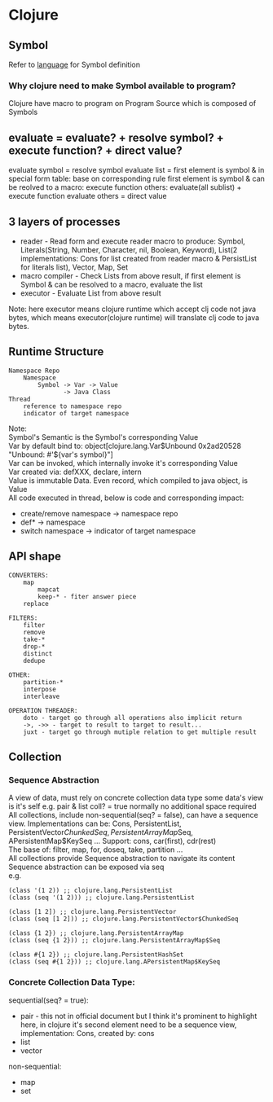 # Clojure

## Symbol
Refer to [language](language.md) for Symbol definition
        
### Why clojure need to make Symbol available to program?
Clojure have macro to program on Program Source which is composed of Symbols

## evaluate = evaluate? + resolve symbol? + execute function? + direct value?

evaluate symbol = resolve symbol
evaluate list =
  first element is symbol & in special form table: base on corresponding rule
  first element is symbol & can be reolved to a macro: execute function
  others: evaluate(all sublist) + execute function
evaluate others = direct value

## 3 layers of processes
* reader - Read form and execute reader macro to produce: Symbol, Literals(String, Number, Character, nil, Boolean, Keyword), List(2 implementations: Cons for list created from reader macro & PersistList for literals list), Vector, Map, Set
* macro compiler - Check Lists from above result, if first element is Symbol & can be resolved to a macro, evaluate the list
* executor - Evaluate List from above result

Note: here executor means clojure runtime which accept clj code not java bytes, which means executor(clojure runtime) will translate clj code to java bytes.

## Runtime Structure
    Namespace Repo
        Namespace
            Symbol -> Var -> Value
                   -> Java Class
    Thread
        reference to namespace repo
        indicator of target namespace

Note:  
Symbol's Semantic is the Symbol's corresponding Value  
Var by default bind to: object[clojure.lang.Var$Unbound 0x2ad20528 "Unbound: #'${var's symbol}"]  
Var can be invoked, which internally invoke it's corresponding Value  
Var created via: defXXX, declare, intern  
Value is immutable Data. Even record, which compiled to java object, is Value  
All code executed in thread, below is code and corresponding impact:

* create/remove namespace -> namespace repo
* def* -> namespace
* switch namespace -> indicator of target namespace

## API shape
    CONVERTERS:
        map
            mapcat
            keep-* - fiter answer piece
        replace

    FILTERS:
        filter
        remove
        take-*
        drop-*
        distinct
        dedupe

    OTHER:
        partition-*
        interpose
        interleave
        
    OPERATION THREADER:
        doto - target go through all operations also implicit return
        ->, ->> - target to result to target to result...
        juxt - target go through mutiple relation to get multiple result
        
        
## Collection

### Sequence Abstraction
A view of data, must rely on concrete collection data type
some data's view is it's self e.g. pair & list
coll? = true
normally no additional space required
All collections, include non-sequential(seq? = false), can have a sequence view.
Implementations can be: Cons, PersistentList, PersistentVector$ChunkedSeq, PersistentArrayMap$Seq, APersistentMap$KeySeq ...
Support: cons, car(first), cdr(rest)  
The base of: filter, map, for, doseq, take, partition …  
All collections provide Sequence abstraction to navigate its content  
Sequence abstraction can be exposed via seq  
e.g.  

    (class '(1 2)) ;; clojure.lang.PersistentList
    (class (seq '(1 2))) ;; clojure.lang.PersistentList
    
    (class [1 2]) ;; clojure.lang.PersistentVector
    (class (seq [1 2])) ;; clojure.lang.PersistentVector$ChunkedSeq
    
    (class {1 2}) ;; clojure.lang.PersistentArrayMap
    (class (seq {1 2})) ;; clojure.lang.PersistentArrayMap$Seq

    (class #{1 2}) ;; clojure.lang.PersistentHashSet
    (class (seq #{1 2})) ;; clojure.lang.APersistentMap$KeySeq


### Concrete Collection Data Type:
sequential(seq? = true):
* pair - this not in official document but I think it's prominent to highlight here, in clojure it's second element need to be a sequence view, implementation: Cons, created by: cons
* list
* vector

non-sequential:
* map
* set

